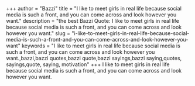 +++
author = "Bazzi"
title = "I like to meet girls in real life because social media is such a front, and you can come across and look however you want."
description = "the best Bazzi Quote: I like to meet girls in real life because social media is such a front, and you can come across and look however you want."
slug = "i-like-to-meet-girls-in-real-life-because-social-media-is-such-a-front-and-you-can-come-across-and-look-however-you-want"
keywords = "I like to meet girls in real life because social media is such a front, and you can come across and look however you want.,bazzi,bazzi quotes,bazzi quote,bazzi sayings,bazzi saying,quotes, sayings,quote, saying, motivation"
+++
I like to meet girls in real life because social media is such a front, and you can come across and look however you want.

